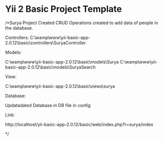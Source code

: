 Yii 2 Basic Project Template
============================
/*Surya Project Created 
CRUD Operations created to add data of people in the database.

Controllers:
C:\wamp\www\yii-basic-app-2.0.12\basic\controllers\SuryaController.

Models:

C:\wamp\www\yii-basic-app-2.0.12\basic\models\Surya
C:\wamp\www\yii-basic-app-2.0.12\basic\models\SuryaSearch

View:

C:\wamp\www\yii-basic-app-2.0.12\basic\views\surya

Database:

Updatadated Database in DB file in config


Link:

http://localhost/yii-basic-app-2.0.12/basic/web/index.php?r=surya/index

*/
